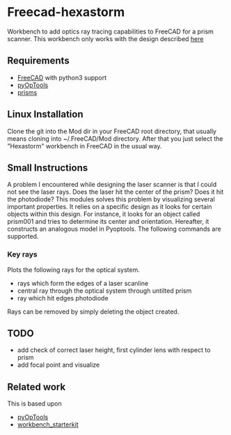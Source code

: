 # Freecad-hexastorm

Workbench to add optics ray tracing capabilities to FreeCAD for a prism scanner.
This workbench only works with the design described [here](https://github.com/hstarmans/hexastorm_design)

## Requirements

- [FreeCAD](https://freecadweb.org/) with python3 support
- [pyOpTools](https://github.com/cihologramas/pyoptools)
- [prisms](https://github.com/hstarmans/opticaldesign)

## Linux Installation

Clone the git into the Mod dir in your FreeCAD root directory, that usually means cloning into ~/.FreeCAD/Mod
directory.
After that you just select the "Hexastorm" workbench in FreeCAD in the usual way. 


## Small Instructions

A problem I encountered while designing the laser scanner is that I could not see the laser rays.
Does the laser hit the center of the prism? Does it hit the photodiode?
This modules solves this problem by visualizing several important properties.
It relies on a specific design as it looks for certain objects within this design.
For instance, it looks for an object called prism001 and tries to determine its center and orientation.
Hereafter, it constructs an analogous model in Pyoptools.
The following commands are supported.  

### Key rays

Plots the following rays for the optical system.
- rays which form the edges of a laser scanline
- central ray through the optical system through untilted prism
- ray which hit edges photodiode

Rays can be removed by simply deleting the object created.

## TODO

- add check of correct laser height, first cylinder lens with respect to prism
- add focal point and visualize

## Related work
This is based upon  
- [pyOpTools](https://github.com/cihologramas/freecad-pyoptools/)
- [workbench_starterkit](https://github.com/FreeCAD/freecad.workbench_starterkit)
